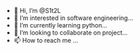 - 👋 Hi, I’m @S1t2L
- 👀 I’m interested in software engineering...
- 🌱 I’m currently learning python...
- 💞️ I’m looking to collaborate on project...
- 📫 How to reach me ...

<!---
S1t2L/S1t2L is a ✨ special ✨ repository because its `README.md` (this file) appears on your GitHub profile.
You can click the Preview link to take a look at your changes.
--->
